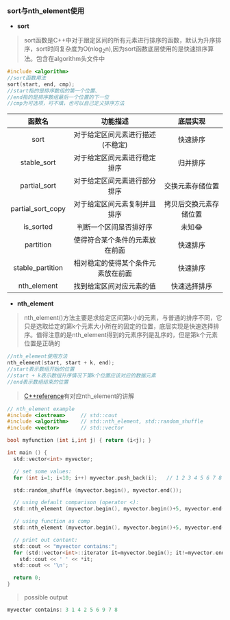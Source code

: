 ### sort与nth_element使用

- **sort**

> sort函数是C++中对于跟定区间的所有元素进行排序的函数，默认为升序排序，sort时间复杂度为O(nlog<sub>2</sub>n),因为sort函数底层使用的是快速排序算法。包含在algorithm头文件中

```c
#include <algorithm>
//sort函数用法
sort(start, end, cmp);
//start指的是排序数组的第一个位置、
//end指的是排序数组最后一个位置的下一位
//cmp为可选项，可不填，也可以自己定义排序方法
```

|      函数名       |              功能描述              |        底层实现        |
| :---------------: | :--------------------------------: | :--------------------: |
|       sort        |  对于给定区间元素进行描述(不稳定)  |        快速排序        |
|    stable_sort    |    对于给定区间元素进行稳定排序    |        归并排序        |
|   partial_sort    |    对于给定区间元素进行部分排序    |    交换元素存储位置    |
| partial_sort_copy |    对于给定区间元素复制并且排序    | 拷贝后交换元素存储位置 |
|     is_sorted     |       判断一个区间是否排好序       |         未知😂          |
|     partition     |   使得符合某个条件的元素放在前面   |        快速排序        |
| stable_partition  | 相对稳定的使得某个条件元素放在前面 |        快速排序        |
|    nth_element    |      找到给定区间对应元素的值      |      快速选择排序      |



- **nth_element**

> nth_element()方法主要是求给定区间第k小的元素，与普通的排序不同，它只是选取给定的第k个元素大小所在的固定的位置，底层实现是快速选择排序。值得注意的是nth_element得到的元素序列是乱序的，但是第k个元素位置是正确的

```c
//nth_element使用方法
nth_element(start, start + k, end);
//start表示数组开始的位置
//start + k表示数组升序情况下第k个位置应该对应的数据元素
//end表示数组结束的位置
```

>  [C++reference](http://www.cplusplus.com/reference/algorithm/nth_element/)有对应nth_element的讲解

```c
// nth_element example
#include <iostream>     // std::cout
#include <algorithm>    // std::nth_element, std::random_shuffle
#include <vector>       // std::vector

bool myfunction (int i,int j) { return (i<j); }

int main () {
  std::vector<int> myvector;

  // set some values:
  for (int i=1; i<10; i++) myvector.push_back(i);   // 1 2 3 4 5 6 7 8 9

  std::random_shuffle (myvector.begin(), myvector.end());

  // using default comparison (operator <):
  std::nth_element (myvector.begin(), myvector.begin()+5, myvector.end());

  // using function as comp
  std::nth_element (myvector.begin(), myvector.begin()+5, myvector.end(),myfunction);

  // print out content:
  std::cout << "myvector contains:";
  for (std::vector<int>::iterator it=myvector.begin(); it!=myvector.end(); ++it)
    std::cout << ' ' << *it;
  std::cout << '\n';

  return 0;
}
```

> possible output

```c
myvector contains: 3 1 4 2 5 6 9 7 8
```

